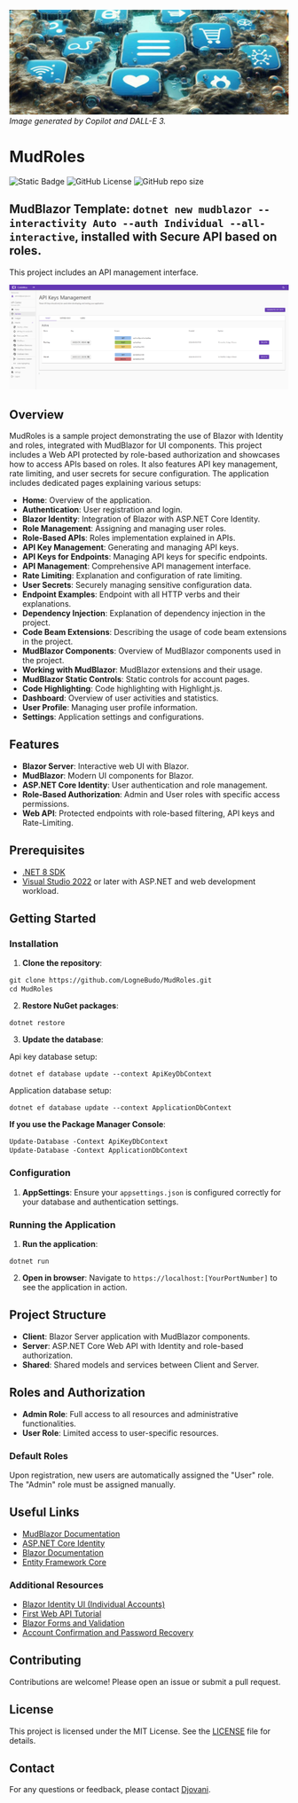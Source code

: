 ![Muddy Banner](MudRoles/wwwroot/Muddy.png)
*Image generated by Copilot and DALL-E 3.*

# MudRoles

![Static Badge](https://img.shields.io/badge/.Net%208-MudBlazor-brightgreen?style=for-the-badge)   ![GitHub License](https://img.shields.io/github/license/LogneBudo/MudRoles?style=for-the-badge&logo=dotnet&logoColor=white&label=License%20%C2%A9%20Codemoa&labelColor=7E6FFF&link=https%3A%2F%2Fgithub.com%2FLogneBudo%2FMudRoles%2Fblob%2Fmaster%2FLICENSE.txt) ![GitHub repo size](https://img.shields.io/github/repo-size/LogneBudo/MudRoles?style=for-the-badge)

## **MudBlazor Template**: `dotnet new mudblazor --interactivity Auto --auth Individual --all-interactive`, installed with Secure API based on roles.

This project includes an API management interface.

![API Management](MudRoles/wwwroot/apimgt.png)

## Overview
MudRoles is a sample project demonstrating the use of Blazor with Identity and roles, integrated with MudBlazor for UI components.
This project includes a Web API protected by role-based authorization and showcases how to access APIs based on roles. 
It also features API key management, rate limiting, and user secrets for secure configuration.
The application includes dedicated pages explaining various setups:

- **Home**: Overview of the application.
- **Authentication**: User registration and login.
- **Blazor Identity**: Integration of Blazor with ASP.NET Core Identity.
- **Role Management**: Assigning and managing user roles.
- **Role-Based APIs**: Roles implementation explained in APIs.
- **API Key Management**: Generating and managing API keys.
- **API Keys for Endpoints**: Managing API keys for specific endpoints.
- **API Management**: Comprehensive API management interface.
- **Rate Limiting**: Explanation and configuration of rate limiting.
- **User Secrets**: Securely managing sensitive configuration data.
- **Endpoint Examples**: Endpoint with all HTTP verbs and their explanations.
- **Dependency Injection**: Explanation of dependency injection in the project.
- **Code Beam Extensions**: Describing the usage of code beam extensions in the project.
- **MudBlazor Components**: Overview of MudBlazor components used in the project.
- **Working with MudBlazor**: MudBlazor extensions and their usage.
- **MudBlazor Static Controls**: Static controls for account pages.
- **Code Highlighting**: Code highlighting with Highlight.js.
- **Dashboard**: Overview of user activities and statistics.
- **User Profile**: Managing user profile information.
- **Settings**: Application settings and configurations.

## Features
- **Blazor Server**: Interactive web UI with Blazor.
- **MudBlazor**: Modern UI components for Blazor.
- **ASP.NET Core Identity**: User authentication and role management.
- **Role-Based Authorization**: Admin and User roles with specific access permissions.
- **Web API**: Protected endpoints with role-based filtering, API keys and Rate-Limiting.

## Prerequisites
- [.NET 8 SDK](https://dotnet.microsoft.com/download/dotnet/8.0)
- [Visual Studio 2022](https://visualstudio.microsoft.com/vs/) or later with ASP.NET and web development workload.

## Getting Started

### Installation
1. **Clone the repository**:

```
git clone https://github.com/LogneBudo/MudRoles.git
cd MudRoles
```

2. **Restore NuGet packages**:

```
dotnet restore
```

3. **Update the database**:

Api key database setup:

```
dotnet ef database update --context ApiKeyDbContext
```

Application database setup:

```
dotnet ef database update --context ApplicationDbContext
```

**If you use the Package Manager Console**:

```
Update-Database -Context ApiKeyDbContext
Update-Database -Context ApplicationDbContext
```

### Configuration
1. **AppSettings**: Ensure your `appsettings.json` is configured correctly for your database and authentication settings.

### Running the Application
1. **Run the application**:

```
dotnet run
```

2. **Open in browser**: Navigate to `https://localhost:[YourPortNumber]` to see the application in action.

## Project Structure
- **Client**: Blazor Server application with MudBlazor components.
- **Server**: ASP.NET Core Web API with Identity and role-based authorization.
- **Shared**: Shared models and services between Client and Server.

## Roles and Authorization
- **Admin Role**: Full access to all resources and administrative functionalities.
- **User Role**: Limited access to user-specific resources.

### Default Roles
Upon registration, new users are automatically assigned the "User" role. The "Admin" role must be assigned manually.

## Useful Links
- [MudBlazor Documentation](https://mudblazor.com/)
- [ASP.NET Core Identity](https://docs.microsoft.com/en-us/aspnet/core/security/authentication/identity)
- [Blazor Documentation](https://docs.microsoft.com/en-us/aspnet/core/blazor/)
- [Entity Framework Core](https://docs.microsoft.com/en-us/ef/core/)

### Additional Resources
- [Blazor Identity UI (Individual Accounts)](https://learn.microsoft.com/en-us/aspnet/core/blazor/security/server/?view=aspnetcore-8.0&tabs=visual-studio#blazor-identity-ui-individual-accounts)
- [First Web API Tutorial](https://learn.microsoft.com/en-us/aspnet/core/tutorials/first-web-api?view=aspnetcore-8.0&tabs=visual-studio)
- [Blazor Forms and Validation](https://learn.microsoft.com/en-us/aspnet/core/blazor/forms/validation?view=aspnetcore-8.0)
- [Account Confirmation and Password Recovery](https://learn.microsoft.com/en-us/aspnet/core/blazor/security/server/account-confirmation-and-password-recovery?view=aspnetcore-8.0)


## Contributing
Contributions are welcome! Please open an issue or submit a pull request.

## License
This project is licensed under the MIT License. See the [LICENSE](LICENSE.txt) file for details.

## Contact
For any questions or feedback, please contact [Djovani](mailto:anupjitamang@gmail.com).

